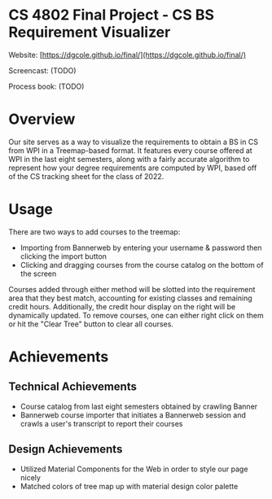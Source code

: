 # CS 4802 Final Project - CS BS Requirement Visualizer

Website: [https://dgcole.github.io/final/](https://dgcole.github.io/final/)

Screencast: (TODO)

Process book: (TODO)

# Overview

Our site serves as a way to visualize the requirements to obtain a BS in CS from WPI in a Treemap-based format. It features every course offered at WPI in the last eight semesters, along with a fairly accurate algorithm to represent how your degree requirements are computed by WPI, based off of the CS tracking sheet for the class of 2022. 

# Usage

There are two ways to add courses to the treemap:
* Importing from Bannerweb by entering your username & password then clicking the import button
* Clicking and dragging courses from the course catalog on the bottom of the screen

Courses added through either method will be slotted into the requirement area that they best match, accounting for existing classes and remaining credit hours. Additionally, the credit hour display on the right will be dynamically updated. To remove courses, one can either right click on them or hit the "Clear Tree" button to clear all courses.

# Achievements

## Technical Achievements
* Course catalog from last eight semesters obtained by crawling Banner
* Bannerweb course importer that initiates a Bannerweb session and crawls a user's transcript to report their courses

## Design Achievements
* Utilized Material Components for the Web in order to style our page nicely
* Matched colors of tree map up with material design color palette
